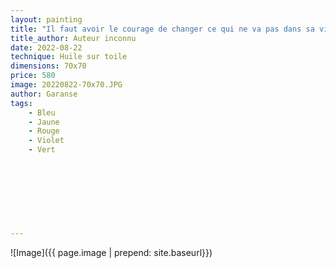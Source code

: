 ```yaml
---
layout: painting
title: "Il faut avoir le courage de changer ce qui ne va pas dans sa vie. Prendre des décisions. Aller contre soi-même si nécessaire. Contre la facilité, les habitudes. Ecouter la voix de sa conscience. Peser le pour et le contre. Se souvenir que tout choix implique un renoncement, et que vivre, c'est choisir. Puis lorsqu'on a bien réfléchi, marcher d'un pas sûr vers ce qui nous rendra le plus heureux."  						 	 					                                    
title_author: Auteur inconnu                                             
date: 2022-08-22
technique: Huile sur toile 
dimensions: 70x70
price: 580
image: 20220822-70x70.JPG
author: Garanse
tags:
    - Bleu
    - Jaune
    - Rouge
	- Violet
	- Vert
  
  
  
  
  
  
  
  
---
```

![Image]({{ page.image | prepend: site.baseurl}})




